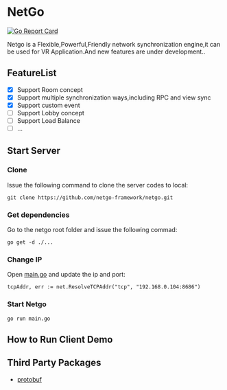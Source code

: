 # NetGo


 [![Go Report Card][3]][4] 


[3]: https://goreportcard.com/badge/github.com/netgo-framework/netgo
[4]: https://goreportcard.com/report/github.com/netgo-framework/netgo


Netgo is a Flexible,Powerful,Friendly network synchronization engine,it can be used for VR Application.And new features are under development..



## FeatureList

- [x] Support Room concept
- [x] Support multiple synchronization ways,including RPC and view sync
- [x] Support custom event
- [ ] Support Lobby concept
- [ ] Support Load Balance
- [ ] ...

## Start Server	

### Clone 

Issue the following command to clone the server codes to local:

    git clone https://github.com/netgo-framework/netgo.git
     
### Get dependencies

Go to the netgo root folder and issue the following commad:    
      
    go get -d ./...
    
### Change IP
Open [main.go](https://github.com/netgo-framework/netgo/blob/master/main.go) and  update the ip and port:

    tcpAddr, err := net.ResolveTCPAddr("tcp", "192.168.0.104:8686")
    

### Start Netgo

    go run main.go
    
## How to Run Client Demo

    
    
##  Third Party Packages

- [protobuf](https://github.com/golang/protobuf)   


